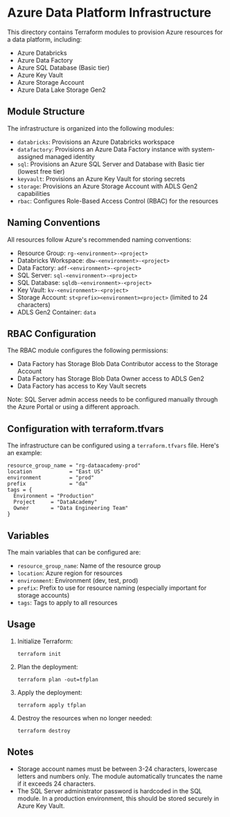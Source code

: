 # Azure Data Platform Infrastructure

This directory contains Terraform modules to provision Azure resources for a data platform, including:

- Azure Databricks
- Azure Data Factory
- Azure SQL Database (Basic tier)
- Azure Key Vault
- Azure Storage Account
- Azure Data Lake Storage Gen2

## Module Structure

The infrastructure is organized into the following modules:

- `databricks`: Provisions an Azure Databricks workspace
- `datafactory`: Provisions an Azure Data Factory instance with system-assigned managed identity
- `sql`: Provisions an Azure SQL Server and Database with Basic tier (lowest free tier)
- `keyvault`: Provisions an Azure Key Vault for storing secrets
- `storage`: Provisions an Azure Storage Account with ADLS Gen2 capabilities
- `rbac`: Configures Role-Based Access Control (RBAC) for the resources

## Naming Conventions

All resources follow Azure's recommended naming conventions:

- Resource Group: `rg-<environment>-<project>`
- Databricks Workspace: `dbw-<environment>-<project>`
- Data Factory: `adf-<environment>-<project>`
- SQL Server: `sql-<environment>-<project>`
- SQL Database: `sqldb-<environment>-<project>`
- Key Vault: `kv-<environment>-<project>`
- Storage Account: `st<prefix><environment><project>` (limited to 24 characters)
- ADLS Gen2 Container: `data`

## RBAC Configuration

The RBAC module configures the following permissions:

- Data Factory has Storage Blob Data Contributor access to the Storage Account
- Data Factory has Storage Blob Data Owner access to ADLS Gen2
- Data Factory has access to Key Vault secrets

Note: SQL Server admin access needs to be configured manually through the Azure Portal or using a different approach.

## Configuration with terraform.tfvars

The infrastructure can be configured using a `terraform.tfvars` file. Here's an example:

```hcl
resource_group_name = "rg-dataacademy-prod"
location            = "East US"
environment         = "prod"
prefix              = "da"
tags = {
  Environment = "Production"
  Project     = "DataAcademy"
  Owner       = "Data Engineering Team"
}
```

## Variables

The main variables that can be configured are:

- `resource_group_name`: Name of the resource group
- `location`: Azure region for resources
- `environment`: Environment (dev, test, prod)
- `prefix`: Prefix to use for resource naming (especially important for storage accounts)
- `tags`: Tags to apply to all resources

## Usage

1. Initialize Terraform:
   ```
   terraform init
   ```

2. Plan the deployment:
   ```
   terraform plan -out=tfplan
   ```

3. Apply the deployment:
   ```
   terraform apply tfplan
   ```

4. Destroy the resources when no longer needed:
   ```
   terraform destroy
   ```

## Notes

- Storage account names must be between 3-24 characters, lowercase letters and numbers only. The module automatically truncates the name if it exceeds 24 characters.
- The SQL Server administrator password is hardcoded in the SQL module. In a production environment, this should be stored securely in Azure Key Vault. 